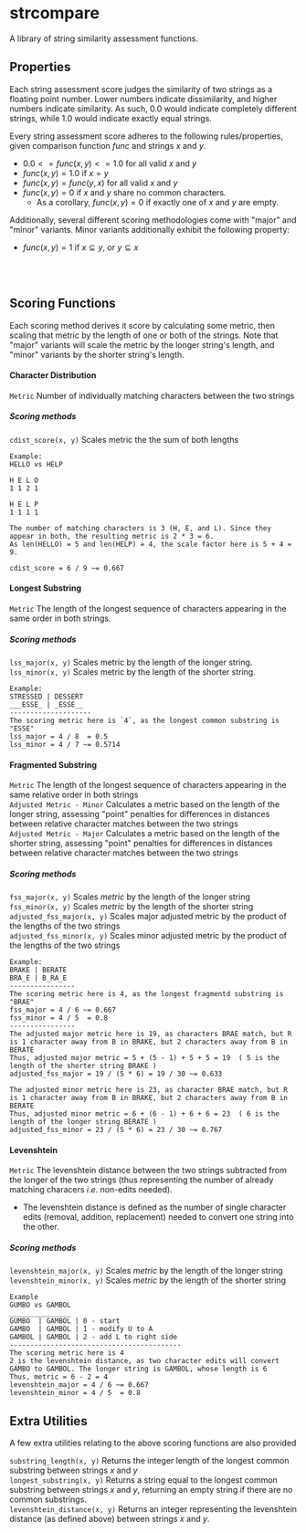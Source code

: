 # strcompare
A library of string similarity assessment functions.

## Properties
Each string assessment score judges the similarity of two strings as a floating point number. Lower numbers indicate dissimilarity, and higher numbers indicate similarity. As such, 0.0 would indicate completely different strings, while 1.0 would indicate exactly equal strings.

Every string assessment score adheres to the following rules/properties, given comparison function $func$ and strings $x$ and $y$.
* $0.0 <= func(x, y) <= 1.0$ for all valid $x$ and $y$
* $func(x, y) = 1.0$ if $x = y$
* $func(x, y) = func(y, x)$ for all valid $x$ and $y$
* $func(x, y) = 0$ if $x$ and $y$ share no common characters.
    * As a corollary, $func(x, y) = 0$ if exactly one of $x$ and $y$ are empty.

Additionally, several different scoring methodologies come with "major" and "minor" variants. Minor variants additionally exhibit the following property:
* $func(x, y) = 1$ if $x \subseteq y$, or $y \subseteq x$

<br />
<br />

## Scoring Functions
Each scoring method derives it score by calculating some metric, then scaling that metric by the length of one or both of the strings. 
Note that "major" variants will scale the metric by the longer string's length, and "minor" variants by the shorter string's length.

#### **Character Distribution**
`Metric` Number of individually matching characters between the two strings<br />
##### Scoring methods
`cdist_score(x, y)` Scales metric the the sum of both lengths
```
Example:
HELLO vs HELP

H E L O
1 1 2 1

H E L P
1 1 1 1

The number of matching characters is 3 (H, E, and L). Since they appear in both, the resulting metric is 2 * 3 = 6. 
As len(HELLO) = 5 and len(HELP) = 4, the scale factor here is 5 + 4 = 9.

cdist_score = 6 / 9 ~= 0.667
```

#### **Longest Substring**
`Metric` The length of the longest sequence of characters appearing in the same order in both strings.<br />
##### Scoring methods
`lss_major(x, y)` Scales metric by the length of the longer string.<br />
`lss_minor(x, y)` Scales metric by the length of the shorter string.
```
Example:
STRESSED | DESSERT
___ESSE_ | _ESSE__
--------------------
The scoring metric here is `4`, as the longest common substring is "ESSE"
lss_major = 4 / 8  = 0.5
lss_minor = 4 / 7 ~= 0.5714
```

#### **Fragmented Substring**
`Metric` The length of the longest sequence of characters appearing in the same relative order in both strings<br />
`Adjusted Metric - Minor` Calculates a metric based on the length of the longer string, assessing "point" penalties for differences in distances between relative character matches between the two strings<br />
`Adjusted Metric - Major` Calculates a metric based on the length of the shorter string, assessing "point" penalties for differences in distances between relative character matches between the two strings<br />
##### Scoring methods
`fss_major(x, y)` Scales $metric$ by the length of the longer string<br />
`fss_minor(x, y)` Scales $metric$ by the length of the shorter string<br />
`adjusted_fss_major(x, y)` Scales major adjusted metric by the product of the lengths of the two strings<br />
`adjusted_fss_minor(x, y)` Scales minor adjusted metric by the product of the lengths of the two strings<br >
```
Example:
BRAKE | BERATE
BRA_E | B_RA_E
----------------
The scoring metric here is 4, as the longest fragmentd substring is "BRAE"
fss_major = 4 / 6 ~= 0.667
fss_minor = 4 / 5  = 0.8
----------------
The adjusted major metric here is 19, as characters BRAE match, but R is 1 character away from B in BRAKE, but 2 characters away from B in BERATE
Thus, adjusted major metric = 5 + (5 - 1) + 5 + 5 = 19  ( 5 is the length of the shorter string BRAKE )
adjusted_fss_major = 19 / (5 * 6) = 19 / 30 ~= 0.633

The adjusted minor metric here is 23, as character BRAE match, but R is 1 character away from B in BRAKE, but 2 characters away from B in BERATE
Thus, adjusted minor metric = 6 + (6 - 1) + 6 + 6 = 23  ( 6 is the length of the longer string BERATE )
adjusted_fss_minor = 23 / (5 * 6) = 23 / 30 ~= 0.767
```

#### **Levenshtein**
`Metric` The levenshtein distance between the two strings subtracted from the longer of the two strings (thus representing the number of already matching characers $i.e.$ non-edits needed).
  * The levenshtein distance is defined as the number of single character edits (removal, addition, replacement) needed to convert one string into the other.
##### Scoring methods
`levenshtein_major(x, y)` Scales $metric$ by the length of the longer string<br />
`levenshtein_minor(x, y)` Scales $metric$ by the length of the shorter string
```
Example
GUMBO vs GAMBOL
_______________
GUMBO  | GAMBOL | 0 - start
GAMBO  | GAMBOL | 1 - modify U to A
GAMBOL | GAMBOL | 2 - add L to right side
------------------------------------------
The scoring metric here is 4
2 is the levenshtein distance, as two character edits will convert GAMBO to GAMBOL. The longer string is GAMBOL, whose length is 6
Thus, metric = 6 - 2 = 4
levenshtein_major = 4 / 6 ~= 0.667
levenshtein_minor = 4 / 5  = 0.8

```

## Extra Utilities
A few extra utilities relating to the above scoring functions are also provided

`substring_length(x, y)` Returns the integer length of the longest common substring between strings $x$ and $y$<br />
`longest_substring(x, y)` Returns a string equal to the longest common substring between strings $x$ and $y$, returning an empty string if there are no common substrings.<br />
`levenshtein_distance(x, y)` Returns an integer representing the levenshtein distance (as defined above) between strings $x$ and $y$.<br />